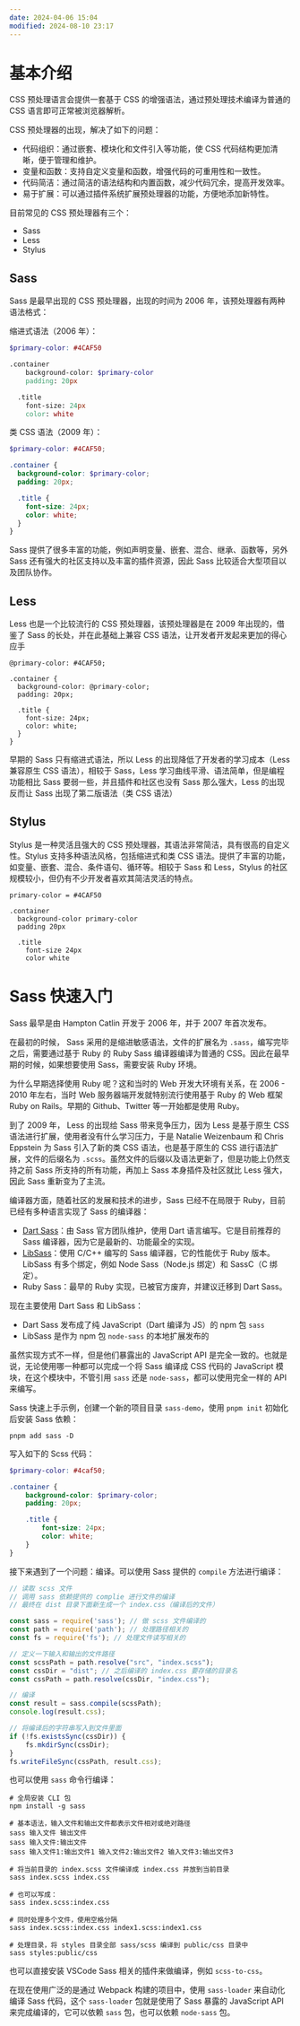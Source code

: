 ```yaml
---
date: 2024-04-06 15:04
modified: 2024-08-10 23:17
---
```


# 基本介绍

CSS 预处理语言会提供一套基于 CSS 的增强语法，通过预处理技术编译为普通的 CSS 语言即可正常被浏览器解析。

CSS 预处理器的出现，解决了如下的问题：

- 代码组织：通过嵌套、模块化和文件引入等功能，使 CSS 代码结构更加清晰，便于管理和维护。
- 变量和函数：支持自定义变量和函数，增强代码的可重用性和一致性。
- 代码简洁：通过简洁的语法结构和内置函数，减少代码冗余，提高开发效率。
- 易于扩展：可以通过插件系统扩展预处理器的功能，方便地添加新特性。

目前常见的 CSS 预处理器有三个：

- Sass
- Less
- Stylus

## Sass

Sass 是最早出现的 CSS 预处理器，出现的时间为 2006 年，该预处理器有两种语法格式：

缩进式语法（2006 年）：

```scss
$primary-color: #4CAF50

.container
	background-color: $primary-color
	padding: 20px

  .title
    font-size: 24px
    color: white
```

类 CSS 语法（2009 年）：

```scss
$primary-color: #4CAF50;

.container {
  background-color: $primary-color;
  padding: 20px;

  .title {
    font-size: 24px;
    color: white;
  }
}
```

Sass 提供了很多丰富的功能，例如声明变量、嵌套、混合、继承、函数等，另外 Sass 还有强大的社区支持以及丰富的插件资源，因此 Sass 比较适合大型项目以及团队协作。

## Less

Less 也是一个比较流行的 CSS 预处理器，该预处理器是在 2009 年出现的，借鉴了 Sass 的长处，并在此基础上兼容 CSS 语法，让开发者开发起来更加的得心应手

```less
@primary-color: #4CAF50;
    
.container {
  background-color: @primary-color;
  padding: 20px;

  .title {
    font-size: 24px;
    color: white;
  }
}
```

早期的 Sass 只有缩进式语法，所以 Less 的出现降低了开发者的学习成本（Less 兼容原生 CSS 语法），相较于 Sass，Less 学习曲线平滑、语法简单，但是编程功能相比 Sass 要弱一些，并且插件和社区也没有 Sass 那么强大，Less 的出现反而让 Sass 出现了第二版语法（类 CSS 语法）

## Stylus

Stylus 是一种灵活且强大的 CSS 预处理器，其语法非常简洁，具有很高的自定义性。Stylus 支持多种语法风格，包括缩进式和类 CSS 语法。提供了丰富的功能，如变量、嵌套、混合、条件语句、循环等。相较于 Sass 和 Less，Stylus 的社区规模较小，但仍有不少开发者喜欢其简洁灵活的特点。

```stylus
primary-color = #4CAF50

.container
  background-color primary-color
  padding 20px

  .title
    font-size 24px
    color white
```

# Sass 快速入门

Sass 最早是由 Hampton Catlin 开发于 2006 年，并于 2007 年首次发布。

在最初的时候， Sass 采用的是缩进敏感语法，文件的扩展名为 `.sass`，编写完毕之后，需要通过基于 Ruby 的 Ruby Sass 编译器编译为普通的 CSS。因此在最早期的时候，如果想要使用 Sass，需要安装 Ruby 环境。

为什么早期选择使用 Ruby 呢？这和当时的 Web 开发大环境有关系，在 2006 - 2010 年左右，当时 Web 服务器端开发就特别流行使用基于 Ruby 的 Web 框架 Ruby on Rails。早期的 Github、Twitter 等一开始都是使用 Ruby。

到了 2009 年， Less 的出现给 Sass 带来竞争压力，因为 Less 是基于原生 CSS 语法进行扩展，使用者没有什么学习压力，于是 Natalie Weizenbaum 和 Chris Eppstein 为 Sass 引入了新的类 CSS 语法，也是基于原生的 CSS 进行语法扩展，文件的后缀名为 `.scss`。虽然文件的后缀以及语法更新了，但是功能上仍然支持之前 Sass 所支持的所有功能，再加上 Sass 本身插件及社区就比 Less 强大，因此 Sass 重新变为了主流。

编译器方面，随着社区的发展和技术的进步，Sass 已经不在局限于 Ruby，目前已经有多种语言实现了 Sass 的编译器：

- [Dart Sass](https://github.com/sass/dart-sass)：由 Sass 官方团队维护，使用 Dart 语言编写。它是目前推荐的 Sass 编译器，因为它是最新的、功能最全的实现。
- [LibSass](https://github.com/sass/libsass)：使用 C/C++ 编写的 Sass 编译器，它的性能优于 Ruby 版本。LibSass 有多个绑定，例如 Node Sass（Node.js 绑定）和 SassC（C 绑定）。
- Ruby Sass：最早的 Ruby 实现，已被官方废弃，并建议迁移到 Dart Sass。

现在主要使用 Dart Sass 和 LibSass：

- Dart Sass 发布成了纯 JavaScript（Dart 编译为 JS）的 npm 包 `sass`
- LibSass 是作为 npm 包 `node-sass` 的本地扩展发布的

虽然实现方式不一样，但是他们暴露出的 JavaScript API 是完全一致的。也就是说，无论使用哪一种都可以完成一个将 Sass 编译成 CSS 代码的 JavaScript 模块，在这个模块中，不管引用 `sass` 还是 `node-sass`，都可以使用完全一样的 API 来编写。

Sass 快速上手示例，创建一个新的项目目录 `sass-demo`，使用 `pnpm init` 初始化后安装 Sass 依赖：

```shell
pnpm add sass -D
```

写入如下的 Scss 代码：

```scss
$primary-color: #4caf50;

.container {
    background-color: $primary-color;
    padding: 20px;

    .title {
        font-size: 24px;
        color: white;
    }
}
```

接下来遇到了一个问题：编译。可以使用 Sass 提供的 `compile` 方法进行编译：

```js
// 读取 scss 文件
// 调用 sass 依赖提供的 complie 进行文件的编译
// 最终在 dist 目录下面新生成一个 index.css（编译后的文件）

const sass = require('sass'); // 做 scss 文件编译的
const path = require('path'); // 处理路径相关的
const fs = require('fs'); // 处理文件读写相关的

// 定义一下输入和输出的文件路径
const scssPath = path.resolve("src", "index.scss");
const cssDir = "dist"; // 之后编译的 index.css 要存储的目录名
const cssPath = path.resolve(cssDir, "index.css");

// 编译
const result = sass.compile(scssPath);
console.log(result.css);

// 将编译后的字符串写入到文件里面
if (!fs.existsSync(cssDir)) {
    fs.mkdirSync(cssDir);
}
fs.writeFileSync(cssPath, result.css);
```

也可以使用 `sass` 命令行编译：

```shell
# 全局安装 CLI 包
npm install -g sass

# 基本语法，输入文件和输出文件都表示文件相对或绝对路径
sass 输入文件 输出文件
sass 输入文件:输出文件
sass 输入文件1:输出文件1 输入文件2:输出文件2 输入文件3:输出文件3

# 将当前目录的 index.scss 文件编译成 index.css 并放到当前目录
sass index.scss index.css

# 也可以写成：
sass index.scss:index.css

# 同时处理多个文件，使用空格分隔
sass index.scss:index.css index1.scss:index1.css

# 处理目录，将 styles 目录全部 sass/scss 编译到 public/css 目录中
sass styles:public/css
```

也可以直接安装 VSCode Sass 相关的插件来做编译，例如 `scss-to-css`。

在现在使用广泛的是通过 Webpack 构建的项目中，使用 `sass-loader` 来自动化编译 Sass 代码，这个 `sass-loader` 包就是使用了 Sass 暴露的 JavaScript API 来完成编译的，它可以依赖 `sass` 包，也可以依赖 `node-sass` 包。
